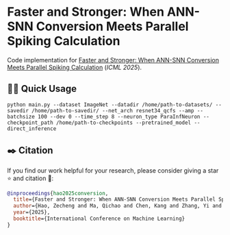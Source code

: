 # Faster and Stronger: When ANN-SNN Conversion Meets Parallel Spiking Calculation

Code implementation for [Faster and Stronger: When ANN-SNN Conversion Meets Parallel Spiking Calculation](https://openreview.net/forum?id=Wz2T778EKJ) (*ICML 2025*).

## 👨‍💻 Quick Usage
```
python main.py --dataset ImageNet --datadir /home/path-to-datasets/ --savedir /home/path-to-savedir/ --net_arch resnet34_qcfs --amp --batchsize 100 --dev 0 --time_step 8 --neuron_type ParaInfNeuron --checkpoint_path /home/path-to-checkpoints --pretrained_model --direct_inference
```

## ✒️ Citation
If you find our work helpful for your research, please consider giving a star ⭐ and citation 📝:

```bibtex
@inproceedings{hao2025conversion,
  title={Faster and Stronger: When ANN-SNN Conversion Meets Parallel Spiking Calculation},
  author={Hao, Zecheng and Ma, Qichao and Chen, Kang and Zhang, Yi and Yu, Zhaofei and Huang, Tiejun},
  year={2025},
  booktitle={International Conference on Machine Learning}
}
```

